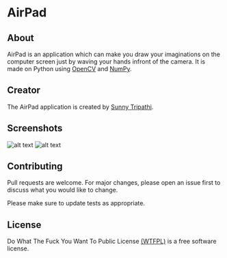 # AirPad 
## About
AirPad is an application which can make you draw your imaginations on the computer screen just by waving your hands infront of the camera.  It is made on Python using [OpenCV](https://pypi.org/project/opencv-python/) and [NumPy](https://pypi.org/project/numpy/).

## Creator
The AirPad application is created by [Sunny Tripathi](https://github.com/sxnnytripathi/).

## Screenshots
![alt text](https://1.bp.blogspot.com/-33lF0iQlIoY/X7-hX1ekR6I/AAAAAAAAAKU/9HrjBjcypi0QYmS2xMsaaajTk_FOxOKJACLcBGAsYHQ/s1079/IMG_20201126_174951.jpg)
![alt text](https://1.bp.blogspot.com/-XemIU1Z3VEQ/X7-hst6bybI/AAAAAAAAAKw/kGxrFQJNA5M2BQebkpOdRD-K1HSU5DvTwCLcBGAsYHQ/s1079/IMG_20201126_175002.jpg)

## Contributing
Pull requests are welcome. For major changes, please open an issue first to discuss what you would like to change.

Please make sure to update tests as appropriate.

## License
Do What The Fuck You Want To Public License [(WTFPL)](http://www.wtfpl.net/about/) is a free software license.
